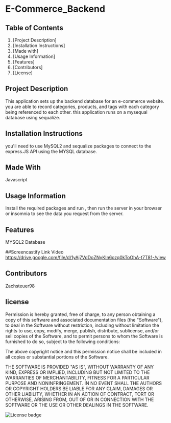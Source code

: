# E-Commerce_Backend
    
## Table of Contents

1. [Project Description]
2. [Installation Instructions]
3. [Made with]
4. [Usage Information]
5. [Features] 
6. [Contributors]
7. [License]
    

## Project Description
This application sets up the backend database for an e-commerce website. you are able to record categories, products, and tags with each category being referenced to each other. this application runs on a mysequal database using sequalize.

## Installation Instructions
you'll need to use MySQL2 and sequalize packages to connect to the express.JS API using the MYSQL database.

## Made With
Javascript

## Usage Information
Install the required packages and run <npm start>, then run the server in your browser or insomnia to see the data you request from the server.

## Features
MYSQL2 Database

##Screencastify Link Video
https://drive.google.com/file/d/1yAj7VdDoZNyKIn6ozq0kToOhA-t7T81-/view  
  
## Contributors
Zachsteuer98

## license

Permission is hereby granted, free of charge, to any person obtaining a copy of this software and associated documentation files (the "Software"), to deal in the Software without restriction, including without limitation the rights to use, copy, modify, merge, publish, distribute, sublicense, and/or sell copies of the Software, and to permit persons to whom the Software is furnished to do so, subject to the following conditions:

The above copyright notice and this permission notice shall be included in all copies or substantial portions of the Software.

THE SOFTWARE IS PROVIDED "AS IS", WITHOUT WARRANTY OF ANY KIND, EXPRESS OR IMPLIED, INCLUDING BUT NOT LIMITED TO THE WARRANTIES OF MERCHANTABILITY, FITNESS FOR A PARTICULAR PURPOSE AND NONINFRINGEMENT. IN NO EVENT SHALL THE AUTHORS OR COPYRIGHT HOLDERS BE LIABLE FOR ANY CLAIM, DAMAGES OR OTHER LIABILITY, WHETHER IN AN ACTION OF CONTRACT, TORT OR OTHERWISE, ARISING FROM, OUT OF OR IN CONNECTION WITH THE SOFTWARE OR THE USE OR OTHER DEALINGS IN THE SOFTWARE.

 



![License badge](https://img.shields.io/badge/license-MIT-green)
